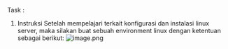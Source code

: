 Task :
1. Instruksi
Setelah mempelajari terkait konfigurasi dan instalasi linux server, maka silakan buat sebuah environment linux dengan ketentuan sebagai berikut:
![image.png]( {https://github.com/rahmaneffendi/DevOps-Engineer/blob/main/Stage-One/Day-One/Assets/1.png} )

